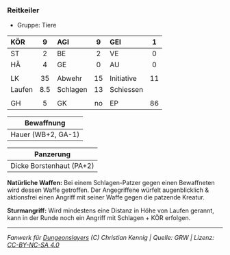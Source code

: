 ### Reitkeiler

- Gruppe: Tiere

| KÖR    |  9  | AGI      |  9  | GEI        |  1  |
| :----- | :-: | :------- | :-: | :--------- | :-: |
| ST     |  2  | BE       |  2  | VE         |  0  |
| HÄ     |  4  | GE       |  0  | AU         |  0  |
|        |     |          |     |            |     |
| LK     | 35  | Abwehr   | 15  | Initiative | 11  |
| Laufen | 8.5 | Schlagen | 13  | Schiessen  |     |
|        |     |          |     |            |     |
| GH     |  5  | GK       | no  | EP         | 86  |

|     Bewaffnung     |
| :----------------: |
| Hauer (WB+2, GA-1) |

|        Panzerung         |
| :----------------------: |
| Dicke Borstenhaut (PA+2) |

**Natürliche Waffen:** Bei einem Schlagen-Patzer gegen einen Bewaffneten wird dessen Waffe getroffen. Der Angegriffene würfelt augenblicklich & aktionsfrei einen Angriff mit seiner Waffe gegen die patzende Kreatur.

**Sturmangriff:** Wird mindestens eine Distanz in Höhe von Laufen gerannt, kann in der Runde noch ein Angriff mit Schlagen + KÖR erfolgen.

---

_Fanwerk für [Dungeonslayers](https://www.dungeonslayers.net/) (C) Christian Kennig | Quelle: GRW | Lizenz: [CC-BY-NC-SA 4.0](https://creativecommons.org/licenses/by-nc-sa/4.0/deed.de)_
